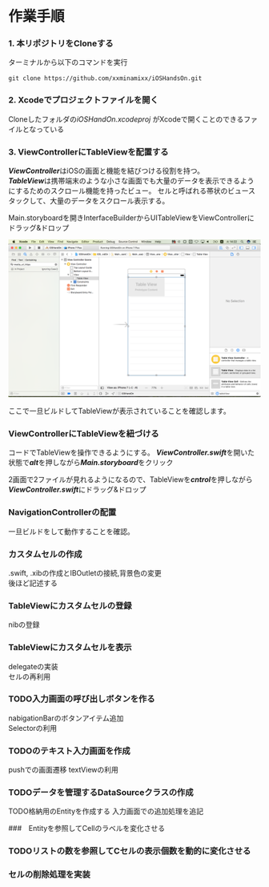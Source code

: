 # 作業手順  
  
### 1. 本リポジトリをCloneする  
  
ターミナルから以下のコマンドを実行  
  
```  
git clone https://github.com/xxminamixx/iOSHandsOn.git  
```  
  
### 2. Xcodeでプロジェクトファイルを開く  
  
Cloneしたフォルダの*iOSHandOn.xcodeproj*  がXcodeで開くことのできるファイルとなっている  
  
### 3. ViewControllerにTableViewを配置する  
  
***ViewController***はiOSの画面と機能を結びつける役割を持つ。  
***TableView***は携帯端末のような小さな画面でも大量のデータを表示できるようにするためのスクロール機能を持ったビュー。  セルと呼ばれる帯状のビュースタックして、大量のデータをスクロール表示する。  
  
Main.storyboardを開きInterfaceBuilderからUITableViewをViewControllerにドラッグ&ドロップ

![TableViewを配置する](images/TableViewSetup.png)

ここで一旦ビルドしてTableViewが表示されていることを確認します。

### ViewControllerにTableViewを紐づける

コードでTableViewを操作できるようにする。
***ViewController.swift***を開いた状態で***alt***を押しながら***Main.storyboard***をクリック

2画面で2ファイルが見れるようになるので、TableViewを***cntrol***を押しながら***ViewController.swift***にドラッグ&ドロップ


### NavigationControllerの配置
一旦ビルドをして動作することを確認。

### カスタムセルの作成
.swift, .xibの作成とIBOutletの接続,背景色の変更  
後ほど記述する  

### TableViewにカスタムセルの登録
nibの登録

### TableViewにカスタムセルを表示
delegateの実装  
セルの再利用  
  
### TODO入力画面の呼び出しボタンを作る  
nabigationBarのボタンアイテム追加  
Selectorの利用  
  
### TODOのテキスト入力画面を作成  
pushでの画面遷移
textViewの利用

### TODOデータを管理するDataSourceクラスの作成
TODO格納用のEntityを作成する
入力画面での追加処理を追記

###　Entityを参照してCellのラベルを変化させる

### TODOリストの数を参照してCセルの表示個数を動的に変化させる

### セルの削除処理を実装





